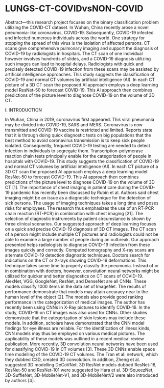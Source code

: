 # LUNGS-CT-COVIDvsNON-COVID

 
 
Abstract—this research project focuses on the binary classification problem utilizing the COVID-CT dataset. In Wuhan, China recently arose a novel pneumonia-like coronavirus, COVID-19. Subsequently, COVID-19 infected and infected numerous individuals across the world. One strategy for stopping the spread of this virus is the isolation of affected persons. CT scans give comprehensive pulmonary imaging and support the diagnosis of COVID-19 by radiologists in hospitals. The CT scan of one individual however involves hundreds of slides, and a COVID-19 diagnosis utilizing such images can lead to hospital delays. Radiologists with quick and precisely detected COVID-19 infection from these scans may be assisted by artificial intelligence approaches. This study suggests the classification of COVID-19 and normal CT volumes by artificial intelligence (AI). In each CT picture of a 3D CT scan the proposed AI approach employs a deep learning model ResNet-50 to forecast COVID-19. This AI approach then combines predictions of the picture level to diagnose COVID-19 on the volume of 3D CT.

I.	INTRODUCTION 

In Wuhan, China in 2019, coronavirus first appeared. This viral pneumonia may be divided into COVID-19, SARS and MERS. Coronavirus is now transmitted and COVID-19 vaccine is restricted and limited. Reports state that it is through doing quick diagnostic tests on big populations that the best method to avoid coronavirus transmission is to keep sick people isolated. Consequently, frequent COVID-19 testing are needed to detect infection in individuals to segregate them. Transcription-polymerase reaction chain tests principally enable for the categorization of people in hospitals with COVID-19. This study suggests the classification of COVID-19 and normal CT volumes by artificial intelligence (AI). In each CT picture of a 3D CT scan the proposed AI approach employs a deep learning model ResNet-50 to forecast COVID-19. This AI approach then combines predictions of the picture level to diagnose COVID-19 on the volume of 3D CT [1].
The importance of chest imaging in patient care during the COVID-19 pandemic has recently been discussed by Rubin et al. Authors said chest imaging might be an issue as a diagnostic technique for the detection of sick persons. The usage of imaging techniques takes a long time and poses risks for employees. The research thus emphasizes the use of an RT-PCR chain reaction (RT-PCR) in combination with chest imaging [21]. The selection of diagnostic instruments by patient circumstance is shown by three clinical scenarios. Our suggested approach of deep learning focuses on a quick and precise COVID-19 diagnosis of 3D CT images. The CT scan of a person might include multiple CT pictures and radiologists could not be able to examine a large number of people during an outbreak. Our approach presented helps radiologists to diagnose COVID-19 infection from these images quickly and correctly.
Computed tomography and X-ray scans are alternate COVID-19 detection diagnostic techniques. Doctors search for indications on the CT or X-rays showing COVID-19 deformations. This technique takes some time to properly classify the pneumonia. Instead of or in combination with doctors, however, convolution neural networks might be utilized for quicker and better diagnostics on CT scans of COVID-19. AlexNet, VGG, GoogleNet, ResNet, and DenseNet are all CNNs. These models classify 1000 items in the data set of ImageNet. The results of performance demonstrate that models may attain accuracy near to the human level of the object [2].
The models also provide good ranking performance in the categorization of medical images. The author has recently been using CNNs in X-Ray pictures to identify COVID-19. In the study, COVID-19 on CT images was also used for CNNs. Other studies demonstrate that the categorization of skin lesions may include these models. In addition, scholars have demonstrated that the CNN model findings for eye illness are reliable. For the identification of illness kinds, CNN models may thus be employed on various medical pictures. The applicability of these models was outlined in a recent medical review publication. More recently, 3D convolution neural networks have been used for classifying COVID-19 in CT volumes [3]. 
These 3D CNNs enable space time modelling of the COVID-19 CT volumes. The Tran et al. network, which they dubbed C3D, created 3D convolution. In addition, Zheng et al. suggested 3D modelling DeCoVNet. 3D ResNet models dubbed ResNet-18, ResNet-50 and ResNet-101 were suggested by Hara et al. 3D-SqueezNet, 3D-SuffleNet, 3D-MobileNet-V1, and 3D-MobileNetV2 were also introduced by authors [4].


